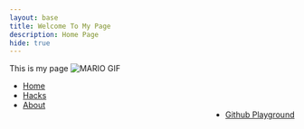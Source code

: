 ```yaml
---
layout: base
title: Welcome To My Page 
description: Home Page
hide: true
---
```


This is my page 
<img src="https://media.tenor.com/WuNndB5UddwAAAAM/mario-monday.gif" alt="MARIO GIF">

<ul>
  <li><a href="https://darsh220.github.io/darsh_2025/">Home</a></li>
  <li><a href="https://darsh220.github.io/darsh_2025/2024/09/11/PlayingwithJupyterNotebooks_IPYNB_2_.html">Hacks</a></li>
  <li><a href="https://darsh220.github.io/darsh_2025/about/">About</a></li>
  <li style="float:right"><a class="active" href="https://darsh220.github.io/darsh_2025/2024/09/11/GitHub_Playground_IPYNB_2_.html">Github Playground</a></li>
</ul>

